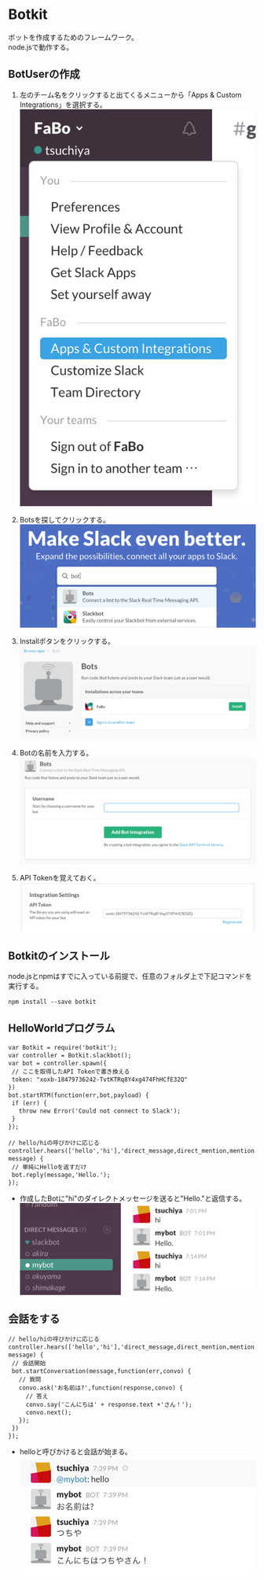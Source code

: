 # Botkit

ボットを作成するためのフレームワーク。  
node.jsで動作する。


## BotUserの作成

1. 左のチーム名をクリックすると出てくるメニューから「Apps & Custom Integrations」を選択する。
 ![](slack-iw-001.png)

2. Botsを探してクリックする。
 ![](slack-bu-002.png)

3. Installボタンをクリックする。
 ![](slack-bu-003.png)

4. Botの名前を入力する。
 ![](slack-bu-004.png)

5. API Tokenを覚えておく。
 ![](slack-bu-005.png)


## Botkitのインストール

node.jsとnpmはすでに入っている前提で、任意のフォルダ上で下記コマンドを実行する。

```
npm install --save botkit
```


## HelloWorldプログラム


 ```
var Botkit = require('botkit');
var controller = Botkit.slackbot();
var bot = controller.spawn({
  // ここを取得したAPI Tokenで書き換える
  token: "xoxb-18479736242-TvtKTRq8Y4xg474FhHCfE32Q"
})
bot.startRTM(function(err,bot,payload) {
  if (err) {
    throw new Error('Could not connect to Slack');
  }
});

// hello/hiの呼びかけに応じる
controller.hears(['hello','hi'],'direct_message,direct_mention,mention',function(bot, message) {
  // 単純にHelloを返すだけ
  bot.reply(message,'Hello.');
});
 ```

* 作成したBotに"hi"のダイレクトメッセージを送ると"Hello."と返信する。  
 ![](slack-bu-008.png)


## 会話をする

 ```
// hello/hiの呼びかけに応じる
controller.hears(['hello','hi'],'direct_message,direct_mention,mention',function(bot, message) {
  // 会話開始
  bot.startConversation(message,function(err,convo) {
    // 質問
    convo.ask('お名前は?',function(response,convo) {
      // 答え
      convo.say('こんにちは' + response.text +'さん！');
      convo.next();
    });
  })
});
 ```

* helloと呼びかけると会話が始まる。
 ![](slack-bu-009.png)